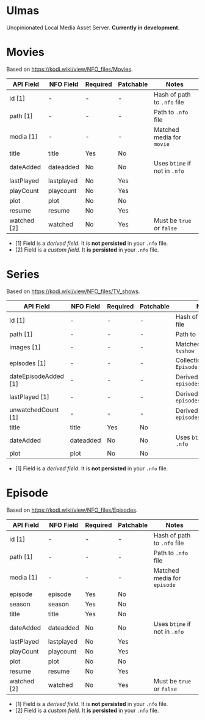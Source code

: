 # Ulmas

Unopinionated Local Media Asset Server. **Currently in development**.

# Movies

Based on https://kodi.wiki/view/NFO_files/Movies.

| API Field   | NFO Field  | Required | Patchable | Notes                         |
|-------------|------------|----------|-----------|-------------------------------|
| id [1]      | -          | -        | -         | Hash of path to `.nfo` file   |
| path [1]    | -          | -        | -         | Path to `.nfo` file           |
| media [1]   | -          | -        | -         | Matched media for `movie`     |
| title       | title      | Yes      | No        |                               |
| dateAdded   | dateadded  | No       | No        | Uses `btime` if not in `.nfo` |
| lastPlayed  | lastplayed | No       | Yes       |                               |
| playCount   | playcount  | No       | Yes       |                               |
| plot        | plot       | No       | No        |                               |
| resume      | resume     | No       | Yes       |                               |
| watched [2] | watched    | No       | Yes       | Must be `true` or `false`     |

- [1] Field is a *derived field*. It is **not persisted** in your `.nfo` file.
- [2] Field is a *custom field*. It **is persisted** in your `.nfo` file.

# Series

Based on https://kodi.wiki/view/NFO_files/TV_shows.

| API Field            | NFO Field | Required | Patchable | Notes                              |
|----------------------|-----------|----------|-----------|------------------------------------|
| id [1]               | -         | -        | -         | Hash of path to `.nfo` file        |
| path [1]             | -         | -        | -         | Path to `.nfo` file                |
| images [1]           | -         | -        | -         | Matched images for `tvshow`        |
| episodes [1]         | -         | -        | -         | Collection of `Episode`            |
| dateEpisodeAdded [1] | -         | -        | -         | Derived from `episodes.dateAdded`  |
| lastPlayed [1]       | -         | -        | -         | Derived from `episodes.lastPlayed` |
| unwatchedCount [1]   | -         | -        | -         | Derived from `episodes.watched`    |
| title                | title     | Yes      | No        |                                    |
| dateAdded            | dateadded | No       | No        | Uses `btime` if not in `.nfo`      |
| plot                 | plot      | No       | No        |                                    |

- [1] Field is a *derived field*. It is **not persisted** in your `.nfo` file.

# Episode

Based on https://kodi.wiki/view/NFO_files/Episodes.

| API Field   | NFO Field  | Required | Patchable | Notes                         |
|-------------|------------|----------|-----------|-------------------------------|
| id [1]      | -          | -        | -         | Hash of path to `.nfo` file   |
| path [1]    | -          | -        | -         | Path to `.nfo` file           |
| media [1]   | -          | -        | -         | Matched media for `episode`   |
| episode     | episode    | Yes      | No        |                               |
| season      | season     | Yes      | No        |                               |
| title       | title      | Yes      | No        |                               |
| dateAdded   | dateadded  | No       | No        | Uses `btime` if not in `.nfo` |
| lastPlayed  | lastplayed | No       | Yes       |                               |
| playCount   | playcount  | No       | Yes       |                               |
| plot        | plot       | No       | No        |                               |
| resume      | resume     | No       | Yes       |                               |
| watched [2] | watched    | No       | Yes       | Must be `true` or `false`     |

- [1] Field is a *derived field*. It is **not persisted** in your `.nfo` file.
- [2] Field is a *custom field*. It **is persisted** in your `.nfo` file.
